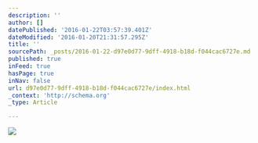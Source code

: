 ```yaml
---
description: ''
author: []
datePublished: '2016-01-22T03:57:39.401Z'
dateModified: '2016-01-20T21:31:57.295Z'
title: ''
sourcePath: _posts/2016-01-22-d97e0d77-9dff-4918-b18d-f044cac6727e.md
published: true
inFeed: true
hasPage: true
inNav: false
url: d97e0d77-9dff-4918-b18d-f044cac6727e/index.html
_context: 'http://schema.org'
_type: Article

---
```

![](https://the-grid-user-content.s3-us-west-2.amazonaws.com/d047afeb-024e-4929-9d38-cfdfc890f22a.png)